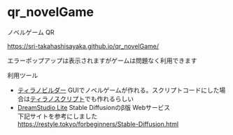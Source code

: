 # qr_novelGame
ノベルゲーム QR

https://sri-takahashisayaka.github.io/qr_novelGame/

エラーポップアップは表示されますがゲームは問題なく利用できます

利用ツール

* [ティラノビルダー](https://b.tyrano.jp/)
GUIでノベルゲームが作れる。スクリプトコードにした場合は[ティラノスクリプト](https://tyrano.jp/)でも作れるらしい
* [DreamStudio Lite](https://beta.dreamstudio.ai/dream)
Stable Diffusionのβ版 Webサービス<br/>
下記サイトを参考にしました<br/>
https://restyle.tokyo/forbeginners/Stable-Diffusion.html

